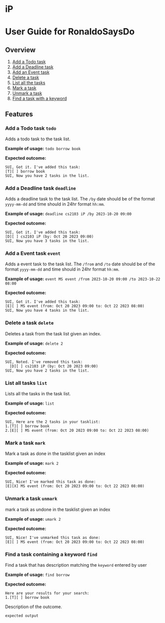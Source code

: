 # iP

# User Guide for RonaldoSaysDo

## Overview
1. [Add a Todo task](#add-a-todo-task-todo)
2. [Add a Deadline task](#add-a-deadline-task-deadline)
3. [Add an Event task](#add-an-event-task-event)
4. [Delete a task](#delete-a-task-delete)
5. [List all the tasks](#list-all-the-tasks-list)
6. [Mark a task](#mark-a-task-mark)
7. [Unmark a task](#unmark-a-task-unmark)
8. [Find a task with a keyword](#find-a-task-with-keyword-find)
## Features 

### Add a Todo task `todo`

Adds a todo task to the task list.

**Example of usage:** `todo borrow book`

**Expected outcome:**

```
SUI, Got it. I've added this task:
[T][ ] borrow book
SUI, Now you have 2 tasks in the list.
```

### Add a Deadline task `deadline`

Adds a deadline task to the task list. The `/by` date should be of the format `yyyy-mm-dd` and time should in 24hr format `hh:mm`.

**Example of usage:** `deadline cs2103 iP /by 2023-10-20 09:00`

**Expected outcome:**

```
SUI, Got it. I've added this task:
[D][ ] cs2103 iP (by: Oct 20 2023 09:00)
SUI, Now you have 3 tasks in the list.
```

### Add a Event task `event`

Adds a event task to the task list. The `/from` and `/to` date should be of the format `yyyy-mm-dd` and time should in 24hr format `hh:mm`.

**Example of usage:** `event MS event /from 2023-10-20 09:00 /to 2023-10-22 08:00`

**Expected outcome:**

```
SUI, Got it. I've added this task:
[E][ ] MS event (from: Oct 20 2023 09:00 to: Oct 22 2023 08:00)
SUI, Now you have 4 tasks in the list.
```

### Delete a task `delete`

Deletes a task from the task list given an index.

**Example of usage:** `delete 2`

**Expected outcome:**

```
SUI, Noted. I've removed this task:
  [D][ ] cs2103 iP (by: Oct 20 2023 09:00)
SUI, Now you have 2 tasks in the list.
```

### List all tasks `list`

Lists all the tasks in the task list.

**Example of usage:** `list`

**Expected outcome:**

```
SUI, Here are the 2 tasks in your tasklist:
1.[T][ ] borrow book
2.[E][ ] MS event (from: Oct 20 2023 09:00 to: Oct 22 2023 08:00)
```

### Mark a task `mark`

Mark a task as done in the tasklist given an index

**Example of usage:** `mark 2`

**Expected outcome:**

```
SUI, Nice! I've marked this task as done:
[E][X] MS event (from: Oct 20 2023 09:00 to: Oct 22 2023 08:00)
```

### Unmark a task `unmark`

mark a task as undone in the tasklist given an index

**Example of usage:** `umark 2`

**Expected outcome:**

```
SUI, Nice! I've unmarked this task as done:
[E][ ] MS event (from: Oct 20 2023 09:00 to: Oct 22 2023 08:00)
```

### Find a task containing a keyword `find`

Find a task that has description matching the `keyword` entered by user

**Example of usage:** `find borrow`

**Expected outcome:**

```
Here are your results for your search:
1.[T][ ] borrow book
```

Description of the outcome.

```
expected output
```
